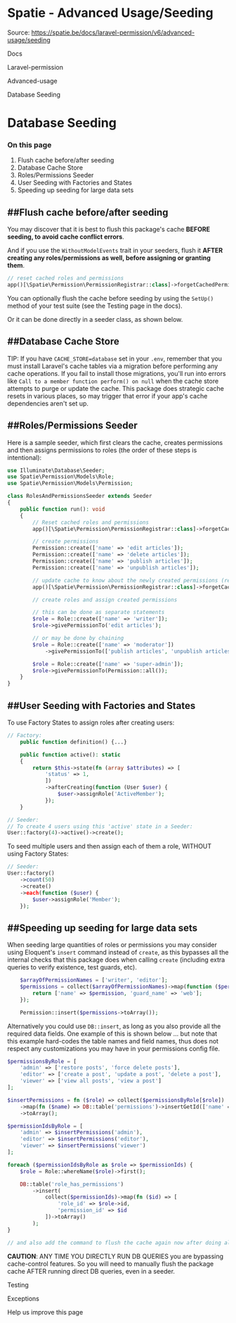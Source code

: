 # Spatie - Advanced Usage/Seeding

Source: https://spatie.be/docs/laravel-permission/v6/advanced-usage/seeding

Docs

Laravel-permission

Advanced-usage

Database Seeding

Database Seeding
================

### On this page

1. Flush cache before/after seeding
2. Database Cache Store
3. Roles/Permissions Seeder
4. User Seeding with Factories and States
5. Speeding up seeding for large data sets

##Flush cache before/after seeding
----------------------------------

You may discover that it is best to flush this package's cache **BEFORE seeding, to avoid cache conflict errors**.

And if you use the `WithoutModelEvents` trait in your seeders, flush it **AFTER creating any roles/permissions as well, before assigning or granting them**.

```php
// reset cached roles and permissions
app()[\Spatie\Permission\PermissionRegistrar::class]->forgetCachedPermissions();
```
You can optionally flush the cache before seeding by using the `SetUp()` method of your test suite (see the Testing page in the docs).

Or it can be done directly in a seeder class, as shown below.

##Database Cache Store
----------------------

TIP: If you have `CACHE_STORE=database` set in your `.env`, remember that you must install Laravel's cache tables via a migration before performing any cache operations. If you fail to install those migrations, you'll run into errors like `Call to a member function perform() on null` when the cache store attempts to purge or update the cache. This package does strategic cache resets in various places, so may trigger that error if your app's cache dependencies aren't set up.

##Roles/Permissions Seeder
--------------------------

Here is a sample seeder, which first clears the cache, creates permissions and then assigns permissions to roles (the order of these steps is intentional):

```php
use Illuminate\Database\Seeder;
use Spatie\Permission\Models\Role;
use Spatie\Permission\Models\Permission;

class RolesAndPermissionsSeeder extends Seeder
{
    public function run(): void
    {
        // Reset cached roles and permissions
        app()[\Spatie\Permission\PermissionRegistrar::class]->forgetCachedPermissions();

        // create permissions
        Permission::create(['name' => 'edit articles']);
        Permission::create(['name' => 'delete articles']);
        Permission::create(['name' => 'publish articles']);
        Permission::create(['name' => 'unpublish articles']);

        // update cache to know about the newly created permissions (required if using WithoutModelEvents in seeders)
        app()[\Spatie\Permission\PermissionRegistrar::class]->forgetCachedPermissions();

        // create roles and assign created permissions

        // this can be done as separate statements
        $role = Role::create(['name' => 'writer']);
        $role->givePermissionTo('edit articles');

        // or may be done by chaining
        $role = Role::create(['name' => 'moderator'])
            ->givePermissionTo(['publish articles', 'unpublish articles']);

        $role = Role::create(['name' => 'super-admin']);
        $role->givePermissionTo(Permission::all());
    }
}
```
##User Seeding with Factories and States
----------------------------------------

To use Factory States to assign roles after creating users:

```php
// Factory:
    public function definition() {...}

    public function active(): static
    {
        return $this->state(fn (array $attributes) => [
            'status' => 1,
            ])
            ->afterCreating(function (User $user) {
                $user->assignRole('ActiveMember');
            });
    }

// Seeder:
// To create 4 users using this 'active' state in a Seeder:
User::factory(4)->active()->create();
```
To seed multiple users and then assign each of them a role, WITHOUT using Factory States:

```php
// Seeder:
User::factory()
    ->count(50)
    ->create()
    ->each(function ($user) {
        $user->assignRole('Member');
    });
```
##Speeding up seeding for large data sets
-----------------------------------------

When seeding large quantities of roles or permissions you may consider using Eloquent's `insert` command instead of `create`, as this bypasses all the internal checks that this package does when calling `create` (including extra queries to verify existence, test guards, etc).

```php
    $arrayOfPermissionNames = ['writer', 'editor'];
    $permissions = collect($arrayOfPermissionNames)->map(function ($permission) {
        return ['name' => $permission, 'guard_name' => 'web'];
    });

    Permission::insert($permissions->toArray());
```
Alternatively you could use `DB::insert`, as long as you also provide all the required data fields. One example of this is shown below ... but note that this example hard-codes the table names and field names, thus does not respect any customizations you may have in your permissions config file.

```php
$permissionsByRole = [
    'admin' => ['restore posts', 'force delete posts'],
    'editor' => ['create a post', 'update a post', 'delete a post'],
    'viewer' => ['view all posts', 'view a post']
];

$insertPermissions = fn ($role) => collect($permissionsByRole[$role])
    ->map(fn ($name) => DB::table('permissions')->insertGetId(['name' => $name, 'guard_name' => 'web']))
    ->toArray();

$permissionIdsByRole = [
    'admin' => $insertPermissions('admin'),
    'editor' => $insertPermissions('editor'),
    'viewer' => $insertPermissions('viewer')
];

foreach ($permissionIdsByRole as $role => $permissionIds) {
    $role = Role::whereName($role)->first();

    DB::table('role_has_permissions')
        ->insert(
            collect($permissionIds)->map(fn ($id) => [
                'role_id' => $role->id,
                'permission_id' => $id
            ])->toArray()
        );
}

// and also add the command to flush the cache again now after doing all these inserts
```
**CAUTION**: ANY TIME YOU DIRECTLY RUN DB QUERIES you are bypassing cache-control features. So you will need to manually flush the package cache AFTER running direct DB queries, even in a seeder.

Testing

Exceptions

Help us improve this page